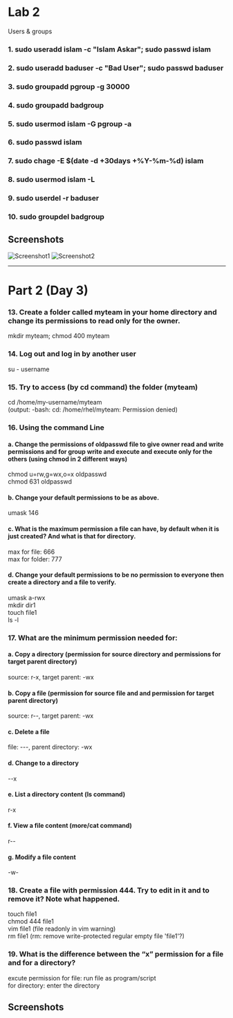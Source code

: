 # Lab 2
Users & groups

### 1. sudo useradd islam -c "Islam Askar"; sudo passwd islam
### 2. sudo useradd baduser -c "Bad User"; sudo passwd baduser
### 3. sudo groupadd pgroup -g 30000
### 4. sudo groupadd badgroup
### 5. sudo usermod islam -G pgroup -a
### 6. sudo passwd islam
### 7. sudo chage -E $(date -d +30days +%Y-%m-%d) islam
### 8. sudo usermod islam -L
### 9. sudo userdel -r baduser
### 10. sudo groupdel badgroup

## Screenshots
![Screenshot1](https://github.com/stevenadel/red-hat-sysadmin-iti-44/assets/111876286/ae97cb3f-6ea5-4796-b634-bf7fcd40a97d)
![Screenshot2](https://github.com/stevenadel/red-hat-sysadmin-iti-44/assets/111876286/2402d20e-d9cb-404e-b7c9-a9048f056486)

-------------------------------------------------------------------------------------------------------------------

# Part 2 (Day 3)

### 13. Create a folder called myteam in your home directory and change its permissions to read only for the owner.
mkdir myteam; chmod 400 myteam 

### 14. Log out and log in by another user
su - username

### 15. Try to access (by cd command) the folder (myteam)
cd /home/my-username/myteam\
(output: -bash: cd: /home/rhel/myteam: Permission denied)

### 16. Using the command Line
#### a. Change the permissions of oldpasswd file to give owner read and write permissions and for group write and execute and execute only for the others (using chmod in 2 different ways)
chmod u=rw,g=wx,o=x oldpasswd\
chmod 631 oldpasswd
#### b. Change your default permissions to be as above.
umask 146
#### c. What is the maximum permission a file can have, by default when it is just created? And what is that for directory.
max for file: 666\
max for folder: 777
#### d. Change your default permissions to be no permission to everyone then create a directory and a file to verify.
umask a-rwx\
mkdir dir1\
touch file1\
ls -l
### 17. What are the minimum permission needed for:
#### a. Copy a directory (permission for source directory and permissions for target parent directory)
source: r-x, target parent: -wx
#### b. Copy a file (permission for source file and and permission for target parent directory)
source: r--, target parent: -wx
#### c. Delete a file
file: ---, parent directory: -wx
#### d. Change to a directory
--x
#### e. List a directory content (ls command)
r-x
#### f. View a file content (more/cat command)
r--
#### g. Modify a file content
-w-
### 18. Create a file with permission 444. Try to edit in it and to remove it? Note what happened.
touch file1\
chmod 444 file1\
vim file1 (file readonly in vim warning)\
rm file1 (rm: remove write-protected regular empty file 'file1'?)
### 19. What is the difference between the “x” permission for a file and for a directory?
excute permission for file: run file as program/script\
for directory: enter the directory

## Screenshots
